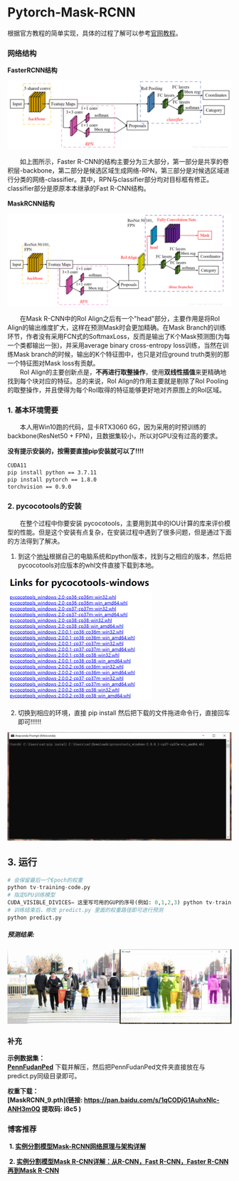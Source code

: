 # Pytorch-Mask-RCNN
根据官方教程的简单实现，具体的过程了解可以参考[官网教程](https://pytorch.org/tutorials/intermediate/torchvision_tutorial.html)。

### 网络结构

**FasterRCNN结构**

<img src="./src/FasterRCNN.png" alt="图片alt" title="图片title" style="zoom:70%;" />

​&emsp;&emsp;如上图所示，Faster R-CNN的结构主要分为三大部分，第一部分是共享的卷积层-backbone，第二部分是候选区域生成网络-RPN，第三部分是对候选区域进行分类的网络-classifier。其中，RPN与classifier部分均对目标框有修正。classifier部分是原原本本继承的Fast R-CNN结构。

**MaskRCNN结构**

<img src="./src/MaskRCNN.png" alt="图片alt" title="图片title" style="zoom:70%;" />

​&emsp;&emsp;在Mask R-CNN中的RoI Align之后有一个"head"部分，主要作用是将RoI Align的输出维度扩大，这样在预测Mask时会更加精确。在Mask Branch的训练环节，作者没有采用FCN式的SoftmaxLoss，反而是输出了K个Mask预测图(为每一个类都输出一张)，并采用average binary cross-entropy loss训练，当然在训练Mask branch的时候，输出的K个特征图中，也只是对应ground truth类别的那一个特征图对Mask loss有贡献。  
​&emsp;&emsp;RoI Align的主要创新点是，**不再进行取整操作**，使用**双线性插值**来更精确地找到每个块对应的特征。总的来说，RoI Align的作用主要就是剔除了RoI Pooling的取整操作，并且使得为每个RoI取得的特征能够更好地对齐原图上的RoI区域。  



### 1. 基本环境需要

&emsp;&emsp;本人用Win10跑的代码，显卡RTX3060 6G，因为采用的时预训练的backbone(ResNet50 + FPN)，且数据集较小，所以对GPU没有过高的要求。

**没有提示安装的，按需要直接pip安装就可以了!!!!**

```
CUDA11
pip install python == 3.7.11
pip install pytorch == 1.8.0
torchvision == 0.9.0
```

### 2. pycocotools的安装

&emsp;&emsp;在整个过程中你要安装 pycocotools，主要用到其中的IOU计算的库来评价模型的性能。但是这个安装有点复杂，在安装过程中遇到了很多问题，但是通过下面的方法得到了解决。
1. 到这个[地址](https://pypi.tuna.tsinghua.edu.cn/simple/pycocotools-windows/)根据自己的电脑系统和python版本，找到与之相应的版本，然后把pycocotools对应版本的whl文件直接下载到本地。
<img src="./src/windows.png" alt="图片alt" title="图片title" style="zoom:50%;" >



2. 切换到相应的环境，直接 pip install 然后把下载的文件拖进命令行，直接回车即可!!!!!!
<img src="./src/pycocotools.png" alt="图片alt" title="图片title" style="zoom:50%;" />


## 3. 运行

```python
# 会保留最后一个Epoch的权重
python tv-training-code.py
# 指定GPU训练模型 
CUDA_VISIBLE_DIVICES= 这里写可用的GUP的序号(例如: 0,1,2,3) python tv-training-code.py
# 训练结束后，修改 predict.py 里面的权重路径即可进行预测
python predict.py
```

##### 预测结果:

<img src="./src/result.png" alt="图片alt" title="图片title" style="zoom:50%;" >



### 补充

**示例数据集：**  
**[PennFudanPed](https://www.cis.upenn.edu/~jshi/ped_html/)**  下载并解压，然后把PennFudanPed文件夹直接放在与predict.py同级目录即可。

**权重下载：**  
**[MaskRCNN_9.pth](链接: https://pan.baidu.com/s/1qCODjG1AuhxNlc-ANH3m0Q 提取码: i8c5 )**

### 博客推荐

​		**1.     [实例分割模型Mask-RCNN网络原理与架构详解](https://blog.csdn.net/qq_27825451/article/details/89677068)**

​		**2.     [实例分割模型Mask R-CNN详解：从R-CNN，Fast R-CNN，Faster R-CNN再到Mask R-CNN](https://blog.csdn.net/jiongnima/article/details/79094159)**
